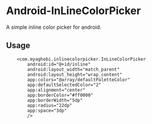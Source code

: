 # Android-InLineColorPicker
A simple inline color picker for android.

## Usage


```
    <com.myaghobi.inlinecolorpicker.InLineColorPicker
        android:id="@+id/inline"
        android:layout_width="match_parent"
        android:layout_height="wrap_content"
        app:colors="@array/defaultPaletteColor"
        app:defaultSelectedColor="2"
        app:alignment="center"
        app:borderColor="#ff0000"
        app:borderWidth="5dp"
        app:radius="22dp"
        app:space="3dp"
        />
```
